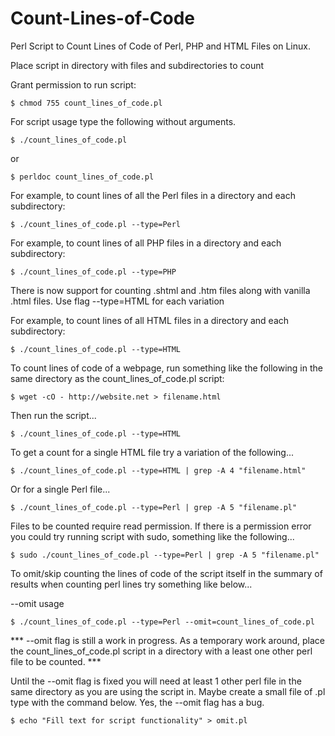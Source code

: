 # Count-Lines-of-Code

Perl Script to Count Lines of Code of Perl, PHP and HTML Files on Linux. 

Place script in directory with files and subdirectories to count

Grant permission to run script:

	$ chmod 755 count_lines_of_code.pl

For script usage type the following without arguments.

	$ ./count_lines_of_code.pl 

or

    $ perldoc count_lines_of_code.pl
 
For example, to count lines of all the Perl files in a directory and each subdirectory:

	$ ./count_lines_of_code.pl --type=Perl
	
For example, to count lines of all PHP files in a directory and each subdirectory:

	$ ./count_lines_of_code.pl --type=PHP

There is now support for counting .shtml and .htm files along with vanilla .html files.  Use flag --type=HTML for each variation
	
For example, to count lines of all HTML files in a directory and each subdirectory:

	$ ./count_lines_of_code.pl --type=HTML
	
To count lines of code of a webpage, run something like the following in the same directory as the count_lines_of_code.pl script:
	
	$ wget -cO - http://website.net > filename.html

Then run the script...

	$ ./count_lines_of_code.pl --type=HTML
	
To get a count for a single HTML file try a variation of the following...
	
	$ ./count_lines_of_code.pl --type=HTML | grep -A 4 "filename.html"

Or for a single Perl file...

	$ ./count_lines_of_code.pl --type=Perl | grep -A 5 "filename.pl"

Files to be counted require read permission.  If there is a permission error you could try running script with sudo, something like the following...
	
	$ sudo ./count_lines_of_code.pl --type=Perl | grep -A 5 "filename.pl"

To omit/skip counting the lines of code of the script itself in the summary of results when counting perl lines try something like below...

--omit usage

  	$ ./count_lines_of_code.pl --type=Perl --omit=count_lines_of_code.pl


*** --omit flag is still a work in progress.  As a temporary work around, place the count_lines_of_code.pl script in a directory with a least one other perl file to be counted.  ***
 	
Until the --omit flag is fixed you will need at least 1 other perl file in the same directory as you are using the script in.  Maybe create a small file of .pl type with the command below. Yes, the --omit flag has a bug.
	
  	$ echo "Fill text for script functionality" > omit.pl
